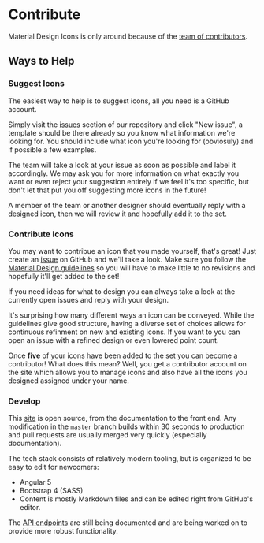 # Contribute

Material Design Icons is only around because of the [team of contributors](/contributors).

## Ways to Help

### Suggest Icons

The easiest way to help is to suggest icons, all you need is a GitHub account.

Simply visit the [issues](https://github.com/Templarian/MaterialDesign/issues) section of our repository and click "New issue", a template should be there already so you know what information we're looking for. You should include what icon you're looking for (obviosuly) and if possible a few examples.

The team will take a look at your issue as soon as possible and label it accordingly. We may ask you for more information on what exactly you want or even reject your suggestion entirely if we feel it's too specific, but don't let that put you off suggesting more icons in the future!

A member of the team or another designer should eventually reply with a designed icon, then we will review it and hopefully add it to the set.

### Contribute Icons

You may want to contribue an icon that you made yourself, that's great! Just create an [issue](https://github.com/Templarian/MaterialDesign/issues) on GitHub and we'll take a look. Make sure you follow the [Material Design guidelines](https://material.io/guidelines/style/icons.html#icons-system-icons) so you will have to make little to no revisions and hopefully it'll get added to the set!

If you need ideas for what to design you can always take a look at the currently open issues and reply with your design.

It's surprising how many different ways an icon can be conveyed. While the guidelines give good structure, having a diverse set of choices allows for continuous refinment on new and existing icons. If you want to you can open an issue with a refined design or even lowered point count.

Once **five** of your icons have been added to the set you can become a contributor! What does this mean? Well, you get a contributor account on the site which allows you to manage icons and also have all the icons you designed assigned under your name.

### Develop

This [site](/contribute/site) is open source, from the documentation to the front end. Any modification in the `master` branch builds within 30 seconds to production and pull requests are usually merged very quickly (especially documentation).

The tech stack consists of relatively modern tooling, but is organized to be easy to edit for newcomers:

- Angular 5
- Bootstrap 4 (SASS)
- Content is mostly Markdown files and can be edited right from GitHub's editor.

The [API endpoints](/contribute/site/api) are still being documented and are being worked on to provide more robust functionality.
